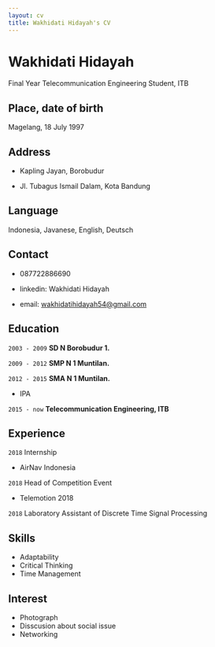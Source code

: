 ```yaml
---
layout: cv
title: Wakhidati Hidayah's CV
---
```

# Wakhidati Hidayah

Final Year Telecommunication Engineering Student, ITB


## Place, date of birth

Magelang, 18 July 1997

## Address

- Kapling Jayan, Borobudur 

- Jl. Tubagus Ismail Dalam, Kota Bandung

## Language

Indonesia, Javanese, English, Deutsch

## Contact

- 087722886690

- linkedin: Wakhidati Hidayah

- email: wakhidatihidayah54@gmail.com

## Education

`2003 - 2009`
__SD N Borobudur 1.__

`2009 - 2012`
__SMP N 1 Muntilan.__

`2012 - 2015`
__SMA N 1 Muntilan.__
- IPA

`2015 - now`
__Telecommunication Engineering, ITB__


## Experience

`2018`
Internship
- AirNav Indonesia

`2018`
Head of Competition Event 
- Telemotion 2018

`2018`
Laboratory Assistant of Discrete Time Signal Processing

## Skills
- Adaptability
- Critical Thinking
- Time Management

## Interest
- Photograph
- Disscusion about social issue
- Networking





